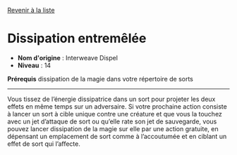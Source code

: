 [Revenir à la liste](..)

# Dissipation entremêlée

 * **Nom d'origine** : Interweave Dispel
 * **Niveau** : 14


<p><strong>Prérequis</strong> dissipation de la magie dans votre répertoire de sorts</p>
<hr>
<p>Vous tissez de l’énergie dissipatrice dans un sort pour projeter les deux effets en même temps sur un adversaire. Si votre prochaine action consiste à lancer un sort à cible unique contre une créature et que vous la touchez avec un jet d’attaque de sort ou qu’elle rate son jet de sauvegarde, vous pouvez lancer dissipation de la magie sur elle par une action gratuite, en dépensant un emplacement de sort comme à l’accoutumée et en ciblant un effet de sort qui l’affecte.</p>